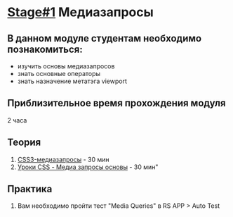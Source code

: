 # [Stage#1](../../) Медиазапросы
## В данном модуле студентам необходимо познакомиться:
- изучить основы медиазапросов
- знать основные операторы
- знать назначение метатэга viewport

## Приблизительное время прохождения модуля
2 часа

## Теория 
1. [CSS3-медиазапросы](https://html5book.ru/css3-mediazaprosy/) - 30 мин
2. [Уроки CSS - Медиа запросы основы](https://www.youtube.com/watch?v=M-xc1EOMOIE) - 30 мин"

## Практика 
1. Вам необходимо пройти тест "Media Queries" в RS APP > Auto Test

